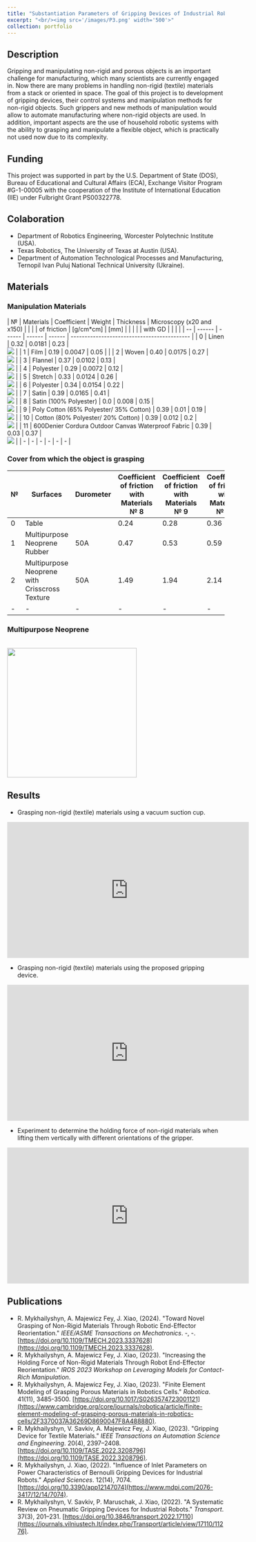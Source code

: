 ```yaml
---
title: "Substantiation Parameters of Gripping Devices of Industrial Robots and Methods of Manipulation of Flexible Objects"
excerpt: "<br/><img src='/images/P3.png' width='500'>"
collection: portfolio
---
```

## Description
Gripping and manipulating non-rigid and porous objects is an important challenge for manufacturing, which many scientists are currently engaged in. Now there are many problems in handling non-rigid (textile) materials from a stack or oriented in space. The goal of this project is to development of gripping devices, their control systems and manipulation methods for non-rigid objects. Such grippers and new methods of manipulation would allow to automate manufacturing where non-rigid objects are used. In addition, important aspects are the use of household robotic systems with the ability to grasping and manipulate a flexible object, which is practically not used now due to its complexity.

## Funding
This project was supported in part by the U.S. Department of State (DOS), Bureau of Educational and Cultural Affairs (ECA), Exchange Visitor Program #G-1-00005 with the cooperation of the Institute of International Education (IIE) under Fulbright Grant PS00322778.
## Colaboration
* Department of Robotics Engineering, Worcester Polytechnic Institute (USA).
* Texas Robotics, The University of Texas at Austin (USA).
* Department of Automation Technological Processes and Manufacturing, Ternopil Ivan Puluj National Technical University (Ukraine).

## Materials

### Manipulation Materials

| №  | Materials | Coefficient | Weight    | Thickness   | Microscopy (x20 and x150)                   |
|    |           | of friction | [g/cm*cm] | [mm]        |                                             |
|    |           | with GD     |           |             |                                             |
| -- | ------    | ------      | ------    | ------      | ------------------------------------------- |
| 0  | Linen     | 0.32        | 0.0181    | 0.23        | <br/><img src='/images/0.jpg'>              |
| 1  | Film      | 0.19        | 0.0047    | 0.05        |                                             |
| 2  | Woven     | 0.40        | 0.0175    | 0.27        | <br/><img src='/images/2.png'>              |
| 3  | Flannel   | 0.37        | 0.0102    | 0.13        | <br/><img src='/images/3.jpg'>              |
| 4  | Polyester | 0.29        | 0.0072    | 0.12        | <br/><img src='/images/4.png'>              |
| 5  | Stretch   | 0.33        | 0.0124    | 0.26        | <br/><img src='/images/5.png'>              |
| 6  | Polyester | 0.34        | 0.0154    | 0.22        | <br/><img src='/images/6.jpg'>              |
| 7  | Satin     | 0.39        | 0.0165    | 0.41        | <br/><img src='/images/7.png'>              |
| 8  | Satin (100% Polyester)                             | 0.0       | 0.008   | 0.15    | <br/><img src='/images/8.png'>              |
| 9  | Poly Cotton (65% Polyester/ 35% Cotton)            | 0.39      | 0.01    | 0.19    | <br/><img src='/images/9.png'>              |
| 10 | Cotton (80% Polyester/ 20% Cotton)                 | 0.39      | 0.012   | 0.2     | <br/><img src='/images/10.png'>             |
| 11 | 600Denier Cordura Outdoor Canvas Waterproof Fabric | 0.39      | 0.03    | 0.37    | <br/><img src='/images/11.png'>             |
| -  | -         | -           | -         | -           | -                                           |

### Cover from which the object is grasping

| №  | Surfaces                                        | Durometer | Coefficient of friction with Materials № 8| Coefficient of friction with Materials № 9 | Coefficient of friction with Materials № 10 | Coefficient of friction with Materials № 11| 
| -- | ----------------------------------------------  | ----- | ---- | ---- | ---- | ---- |
| 0  | Table                                           |       | 0.24 | 0.28 | 0.36 | 0.3  |
| 1  | Multipurpose Neoprene Rubber                    | 50A   | 0.47 | 0.53 | 0.59 | 0.57 |
| 2  | Multipurpose Neoprene with Crisscross Texture   | 50A   | 1.49 | 1.94 | 2.14 | 1.71 |
| -  | -                                               | -     | -    | -    | -    | -    |

### Multipurpose Neoprene
<br/><img src='/images/cert.jpg' width='300'> 

## Results

* Grasping non-rigid (textile) materials using a vacuum suction cup.
<iframe width="560" height="315" src="https://www.youtube.com/embed/nIoEO3vjNYQ" title="YouTube video player" frameborder="0" allow="accelerometer; autoplay; clipboard-write; encrypted-media; gyroscope; picture-in-picture" allowfullscreen></iframe>

* Grasping non-rigid (textile) materials using the proposed gripping device.
<iframe width="560" height="315" src="https://www.youtube.com/embed/2Dp1j-EONhM" title="YouTube video player" frameborder="0" allow="accelerometer; autoplay; clipboard-write; encrypted-media; gyroscope; picture-in-picture" allowfullscreen></iframe>

* Experiment to determine the holding force of non-rigid materials when lifting them vertically with different orientations of the gripper.
<iframe width="560" height="315" src="https://www.youtube.com/embed/F-GiMlQj6F0" title="YouTube video player" frameborder="0" allow="accelerometer; autoplay; clipboard-write; encrypted-media; gyroscope; picture-in-picture" allowfullscreen></iframe>

## Publications

* R. Mykhailyshyn, A. Majewicz Fey, J. Xiao, (2024). &quot;Toward Novel Grasping of Non-Rigid Materials Through Robotic End-Effector Reorientation.&quot; <i>IEEE/ASME Transactions on Mechatronics</i>. -, -. [https://doi.org/10.1109/TMECH.2023.3337628](https://doi.org/10.1109/TMECH.2023.3337628).
* R. Mykhailyshyn, A. Majewicz Fey, J. Xiao, (2023). &quot;Increasing the Holding Force of Non-Rigid Materials Through Robot End-Effector Reorientation.&quot; <i>IROS 2023 Workshop on Leveraging Models for Contact-Rich Manipulation</i>.
* R. Mykhailyshyn, A. Majewicz Fey, J. Xiao, (2023). &quot;Finite Element Modeling of Grasping Porous Materials in Robotics Cells.&quot; <i>Robotica</i>. 41(11), 3485-3500. [https://doi.org/10.1017/S0263574723001121](https://www.cambridge.org/core/journals/robotica/article/finite-element-modeling-of-grasping-porous-materials-in-robotics-cells/2F3370037A36269D8690047F8A488880).
* R. Mykhailyshyn, V. Savkiv, A. Majewicz Fey, J. Xiao, (2023). &quot;Gripping Device for Textile Materials.&quot; <i>IEEE Transactions on Automation Science and Engineering</i>. 20(4), 2397–2408. [https://doi.org/10.1109/TASE.2022.3208796](https://doi.org/10.1109/TASE.2022.3208796).
* R. Mykhailyshyn, J. Xiao, (2022). &quot;Influence of Inlet Parameters on Power Characteristics of Bernoulli Gripping Devices for Industrial Robots.&quot; <i>Applied Sciences</i>. 12(14), 7074. [https://doi.org/10.3390/app12147074](https://www.mdpi.com/2076-3417/12/14/7074).
* R. Mykhailyshyn, V. Savkiv, P. Maruschak, J. Xiao, (2022). &quot;A Systematic Review on Pneumatic Gripping Devices for Industrial Robots.&quot; <i>Transport</i>. 37(3), 201–231. [https://doi.org/10.3846/transport.2022.17110](https://journals.vilniustech.lt/index.php/Transport/article/view/17110/11276).